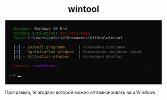 <div align="center">
  <h1>wintool</h1>
  <img src="https://github.com/conn01sseur/wintool/blob/main/img/photo_2024-04-12_06-11-54.jpg" alt="PNG" style="width:auto; height:auto"/>
</div>
<p>Программа, благодаря которой можно оптимизировать ваш Windows.</p>
